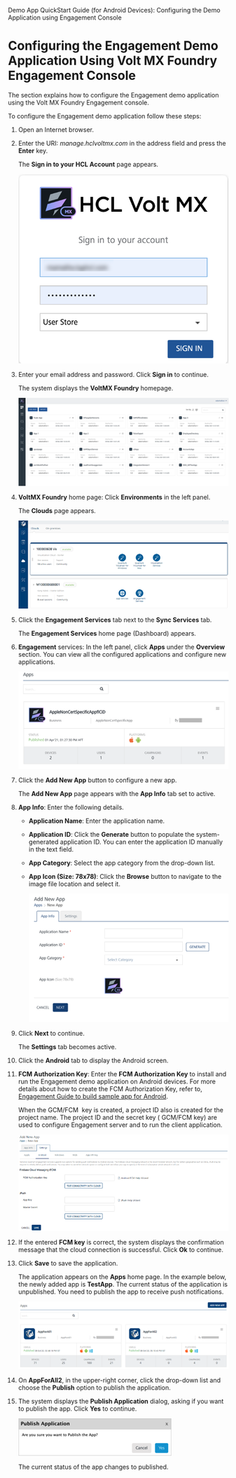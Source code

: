                            

Demo App QuickStart Guide (for Android Devices): Configuring the Demo Application using Engagement Console

Configuring the Engagement Demo Application Using Volt MX Foundry Engagement Console
===================================================================================

The section explains how to configure the Engagement demo application using the Volt MX Foundry Engagement console.

To configure the Engagement demo application follow these steps:

1.  Open an Internet browser.
2.  Enter the URI: _manage.hclvoltmx.com_ in the address field and press the **Enter** key.
    
    The **Sign in to your HCL Account** page appears.
    
    ![](Resources/Images/03000010.png)
    
3.  Enter your email address and password. Click **Sign in** to continue.
    
    The system displays the **VoltMX Foundry** homepage.
    
    ![](Resources/Images/mfhoepage_596x179.png)
    
4.  **VoltMX Foundry** home page: Click **Environments** in the left panel.
    
    The **Clouds** page appears.
    
    ![](Resources/Images/cloudpage.png)
    
5.  Click the **Engagement Services** tab next to the **Sync Services** tab.
    
    The **Engagement Services** home page (Dashboard) appears.
    
6.  **Engagement** services: In the left panel, click **Apps** under the **Overview** section. You can view all the configured applications and configure new applications.
    
    ![](Resources/Images/image006.png)
    
7.  Click the **Add New App** button to configure a new app.
    
    The **Add New App** page appears with the **App Info** tab set to active.
    
8.  **App Info**: Enter the following details.
    *   **Application Name**: Enter the application name.
    *   **Application ID**: Click the **Generate** button to populate the system- generated application ID. You can enter the application ID manually in the text field.
    *   **App Category**: Select the app category from the drop-down list.
    *   **App Icon (Size: 78x78)**: Click the **Browse** button to navigate to the image file location and select it.
        
        ![](Resources/Images/image007_605x398.png)
        
9.  Click **Next** to continue.
    
    The **Settings** tab becomes active.
    
10.  Click the **Android** tab to display the Android screen.
11.  **FCM Authorization Key**: Enter the **FCM Authorization Key** to install and run the Engagement demo application on Android devices. For more details about how to create the FCM Authorization Key, refer to, [Engagement Guide to build sample app for Android](../../../Foundry/vmf_msg_quick_start_guide_build_sample_app_android/Content/Introduction.md).
    
     When the GCM/FCM  key is created, a project ID also is created for the project name. The project ID and the secret key ( GCM/FCM key) are used to configure Engagement server and to run the client application.
    
     ![](Resources/Images/image008.png)
    
12.  If the entered **FCM key** is correct, the system displays the confirmation message that the cloud connection is successful. Click **Ok** to continue.
13.  Click **Save** to save the application.
    
     The application appears on the **Apps** home page. In the example below, the newly added app is **TestApp**. The current status of the application is unpublished. You need to publish the app to receive push notifications.
    
      ![](Resources/Images/image009_642x206.png)
    
14.  On **AppForAll2**, in the upper-right corner, click the drop-down list and choose the **Publish** option to publish the application.
15.  The system displays the **Publish Application** dialog, asking if you want to publish the app. Click **Yes** to continue.
    
     ![](Resources/Images/image011_349x85.png)
    
     The current status of the app changes to published.
